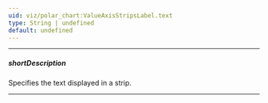 ```yaml
---
uid: viz/polar_chart:ValueAxisStripsLabel.text
type: String | undefined
default: undefined
---
```

---
##### shortDescription
Specifies the text displayed in a strip.

---
